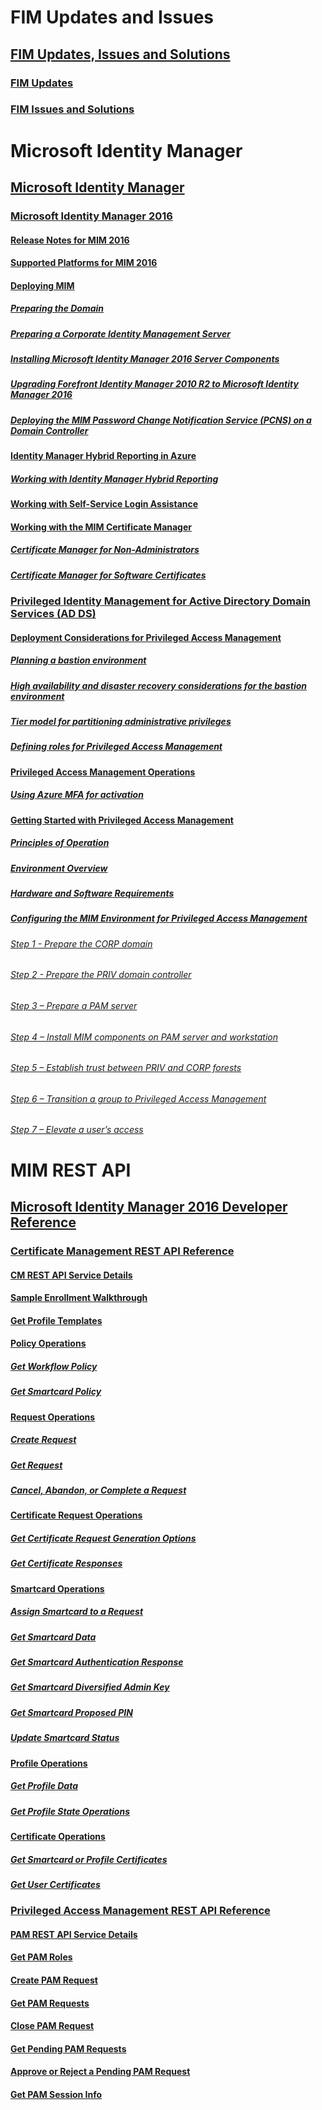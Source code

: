 # FIM Updates and Issues
## [FIM Updates, Issues and Solutions](FIM-Updates,-Issues-and-Solutions.md)
### [FIM Updates](FIM-Updates.md)
### [FIM Issues and Solutions](FIM-Issues-and-Solutions.md)
# Microsoft Identity Manager
## [Microsoft Identity Manager](Microsoft-Identity-Manager.md)
### [Microsoft Identity Manager 2016](Microsoft-Identity-Manager-2016.md)
#### [Release Notes for MIM 2016](Release-Notes-for-MIM-2016.md)
#### [Supported Platforms for MIM 2016](Supported-Platforms-for-MIM-2016.md)
#### [Deploying MIM](Deploying-MIM.md)
##### [Preparing the Domain](Preparing-the-Domain.md)
##### [Preparing a Corporate Identity Management Server](Preparing-a-Corporate-Identity-Management-Server.md)
##### [Installing Microsoft Identity Manager 2016 Server Components](Installing-Microsoft-Identity-Manager-2016-Server-Components.md)
##### [Upgrading Forefront Identity Manager 2010 R2 to Microsoft Identity Manager 2016](Upgrading-Forefront-Identity-Manager-2010-R2-to-Microsoft-Identity-Manager-2016.md)
##### [Deploying the MIM Password Change Notification Service (PCNS) on a Domain Controller](Deploying-the-MIM-Password-Change-Notification-Service--PCNS--on-a-Domain-Controller.md)
#### [Identity Manager Hybrid Reporting in Azure](Identity-Manager-Hybrid-Reporting-in-Azure.md)
##### [Working with Identity Manager Hybrid Reporting](Working-with-Identity-Manager-Hybrid-Reporting.md)
#### [Working with Self-Service Login Assistance](Working-with-Self-Service-Login-Assistance.md)
#### [Working with the MIM Certificate Manager](Working-with-the-MIM-Certificate-Manager.md)
##### [Certificate Manager for Non-Administrators](Certificate-Manager-for-Non-Administrators.md)
##### [Certificate Manager for Software Certificates](Certificate-Manager-for-Software-Certificates.md)
### [Privileged Identity Management for Active Directory Domain Services (AD DS)](Privileged-Identity-Management-for-Active-Directory-Domain-Services--AD-DS-.md)
#### [Deployment Considerations for Privileged Access Management](Deployment-Considerations-for-Privileged-Access-Management.md)
##### [Planning a bastion environment](Planning-a-bastion-environment.md)
##### [High availability and disaster recovery considerations for the bastion environment](High-availability-and-disaster-recovery-considerations-for-the-bastion-environment.md)
##### [Tier model for partitioning administrative privileges](Tier-model-for-partitioning-administrative-privileges.md)
##### [Defining roles for Privileged Access Management](Defining-roles-for-Privileged-Access-Management.md)
#### [Privileged Access Management Operations](Privileged-Access-Management-Operations.md)
##### [Using Azure MFA for activation](Using-Azure-MFA-for-activation.md)
#### [Getting Started with Privileged Access Management](Getting-Started-with-Privileged-Access-Management.md)
##### [Principles of Operation](Principles-of-Operation.md)
##### [Environment Overview](Environment-Overview.md)
##### [Hardware and Software Requirements](Hardware-and-Software-Requirements.md)
##### [Configuring the MIM Environment for Privileged Access Management](Configuring-the-MIM-Environment-for-Privileged-Access-Management.md)
###### [Step 1 - Prepare the CORP domain](Step-1---Prepare-the-CORP-domain.md)
###### [Step 2 - Prepare the PRIV domain controller](Step-2---Prepare-the-PRIV-domain-controller.md)
###### [Step 3 – Prepare a PAM server](Step-3-–-Prepare-a-PAM-server.md)
###### [Step 4 – Install MIM components on PAM server and workstation](Step-4-–-Install-MIM-components-on-PAM-server-and-workstation.md)
###### [Step 5 – Establish trust between PRIV and CORP forests](Step-5-–-Establish-trust-between-PRIV-and-CORP-forests.md)
###### [Step 6 – Transition a group to Privileged Access Management](Step-6-–-Transition-a-group-to-Privileged-Access-Management.md)
###### [Step 7 – Elevate a user’s access](Step-7-–-Elevate-a-user’s-access.md)
# MIM REST API
## [Microsoft Identity Manager 2016 Developer Reference](Microsoft-Identity-Manager-2016-Developer-Reference.md)
### [Certificate Management REST API Reference](Certificate-Management-REST-API-Reference.md)
#### [CM REST API Service Details](CM-REST-API-Service-Details.md)
#### [Sample Enrollment Walkthrough](Sample-Enrollment-Walkthrough.md)
#### [Get Profile Templates](Get-Profile-Templates.md)
#### [Policy Operations](Policy-Operations.md)
##### [Get Workflow Policy](Get-Workflow-Policy.md)
##### [Get Smartcard Policy](Get-Smartcard-Policy.md)
#### [Request Operations](Request-Operations.md)
##### [Create Request](Create-Request.md)
##### [Get Request](Get-Request.md)
##### [Cancel, Abandon, or Complete a Request](Cancel,-Abandon,-or-Complete-a-Request.md)
#### [Certificate Request Operations](Certificate-Request-Operations.md)
##### [Get Certificate Request Generation Options](Get-Certificate-Request-Generation-Options.md)
##### [Get Certificate Responses](Get-Certificate-Responses.md)
#### [Smartcard Operations](Smartcard-Operations.md)
##### [Assign Smartcard to a Request](Assign-Smartcard-to-a-Request.md)
##### [Get Smartcard Data](Get-Smartcard-Data.md)
##### [Get Smartcard Authentication Response](Get-Smartcard-Authentication-Response.md)
##### [Get Smartcard Diversified Admin Key](Get-Smartcard-Diversified-Admin-Key.md)
##### [Get Smartcard Proposed PIN](Get-Smartcard-Proposed-PIN.md)
##### [Update Smartcard Status](Update-Smartcard-Status.md)
#### [Profile Operations](Profile-Operations.md)
##### [Get Profile Data](Get-Profile-Data.md)
##### [Get Profile State Operations](Get-Profile-State-Operations.md)
#### [Certificate Operations](Certificate-Operations.md)
##### [Get Smartcard or Profile Certificates](Get-Smartcard-or-Profile-Certificates.md)
##### [Get User Certificates](Get-User-Certificates.md)
### [Privileged Access Management REST API Reference](Privileged-Access-Management-REST-API-Reference.md)
#### [PAM REST API Service Details](PAM-REST-API-Service-Details.md)
#### [Get PAM Roles](Get-PAM-Roles.md)
#### [Create PAM Request](Create-PAM-Request.md)
#### [Get PAM Requests](Get-PAM-Requests.md)
#### [Close PAM Request](Close-PAM-Request.md)
#### [Get Pending PAM Requests](Get-Pending-PAM-Requests.md)
#### [Approve or Reject a Pending PAM Request](Approve-or-Reject-a-Pending-PAM-Request.md)
#### [Get PAM Session Info](Get-PAM-Session-Info.md)
